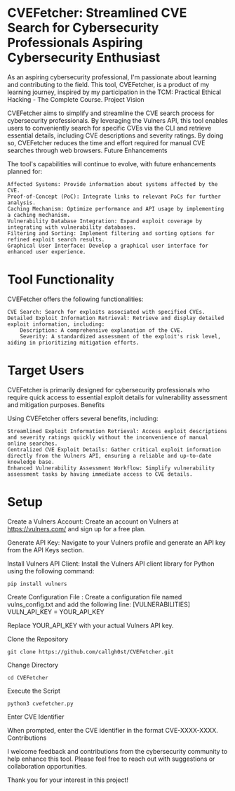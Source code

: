 # CVEFetcher: Streamlined CVE Search for Cybersecurity Professionals Aspiring Cybersecurity Enthusiast

As an aspiring cybersecurity professional, I'm passionate about learning and contributing to the field. This tool, CVEFetcher, is a product of my learning journey, inspired by my participation in the TCM: Practical Ethical Hacking - The Complete Course.
Project Vision

CVEFetcher aims to simplify and streamline the CVE search process for cybersecurity professionals. By leveraging the Vulners API, this tool enables users to conveniently search for specific CVEs via the CLI and retrieve essential details, including CVE descriptions and severity ratings. By doing so, CVEFetcher reduces the time and effort required for manual CVE searches through web browsers.
Future Enhancements

The tool's capabilities will continue to evolve, with future enhancements planned for:

    Affected Systems: Provide information about systems affected by the CVE.
    Proof-of-Concept (PoC): Integrate links to relevant PoCs for further analysis.
    Caching Mechanism: Optimize performance and API usage by implementing a caching mechanism.
    Vulnerability Database Integration: Expand exploit coverage by integrating with vulnerability databases.
    Filtering and Sorting: Implement filtering and sorting options for refined exploit search results.
    Graphical User Interface: Develop a graphical user interface for enhanced user experience.

# Tool Functionality

CVEFetcher offers the following functionalities:

    CVE Search: Search for exploits associated with specified CVEs.
    Detailed Exploit Information Retrieval: Retrieve and display detailed exploit information, including:
        Description: A comprehensive explanation of the CVE.
        Severity: A standardized assessment of the exploit's risk level, aiding in prioritizing mitigation efforts.

# Target Users

CVEFetcher is primarily designed for cybersecurity professionals who require quick access to essential exploit details for vulnerability assessment and mitigation purposes.
Benefits

Using CVEFetcher offers several benefits, including:

    Streamlined Exploit Information Retrieval: Access exploit descriptions and severity ratings quickly without the inconvenience of manual online searches.
    Centralized CVE Exploit Details: Gather critical exploit information directly from the Vulners API, ensuring a reliable and up-to-date knowledge base.
    Enhanced Vulnerability Assessment Workflow: Simplify vulnerability assessment tasks by having immediate access to CVE details.

# Setup

Create a Vulners Account: Create an account on Vulners at https://vulners.com/ and sign up for a free plan.

Generate API Key: Navigate to your Vulners profile and generate an API key from the API Keys section.

Install Vulners API Client: Install the Vulners API client library for Python using the following command:

    pip install vulners

Create Configuration File : Create a configuration file named vulns_config.txt and add the following line:
        [VULNERABILITIES]
        VULN_API_KEY = YOUR_API_KEY

Replace YOUR_API_KEY with your actual Vulners API key. 

Clone the Repository

    git clone https://github.com/callgh0st/CVEFetcher.git

Change Directory
    
    cd CVEFetcher

Execute the Script

    python3 cvefetcher.py

Enter CVE Identifier

When prompted, enter the CVE identifier in the format CVE-XXXX-XXXX.
Contributions

I welcome feedback and contributions from the cybersecurity community to help enhance this tool. Please feel free to reach out with suggestions or collaboration opportunities.

Thank you for your interest in this project!
